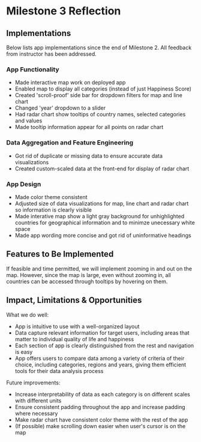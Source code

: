 # Milestone 3 Reflection

## Implementations

Below lists app implementations since the end of Milestone 2. All feedback from instructor has been addressed.

### App Functionality

- Made interactive map work on deployed app
- Enabled map to display all categories (instead of just Happiness Score)
- Created 'scroll-proof' side bar for dropdown filters for map and line chart
- Changed 'year' dropdown to a slider
- Had radar chart show tooltips of country names, selected categories and values
- Made tooltip information appear for all points on radar chart

### Data Aggregation and Feature Engineering

- Got rid of duplicate or missing data to ensure accurate data visualizations
- Created custom-scaled data at the front-end for display of radar chart

### App Design

- Made color theme consistent
- Adjusted size of data visualizations for map, line chart and radar chart so information is clearly visible
- Made interative map show a light gray background for unhighlighted countries for geographical information and to minimze unecessary white space
- Made app wording more concise and got rid of uninformative headings

## Features to Be Implemented

If feasible and time permitted, we will implement zooming in and out on the map. However, since the map is large, even without zooming in, all countries can be accessed through tooltips by hovering on them.

## Impact, Limitations & Opportunities

What we do well:

- App is intuitive to use with a well-organized layout
- Data capture relevant information for target users, including areas that matter to individual quality of life and happiness
- Each section of app is clearly distinguished from the rest and navigation is easy
- App offers users to compare data among a variety of criteria of their choice, including categories, regions and years, giving them efficient tools for their data analysis  process

Future improvements:

- Increase interpretability of data as each category is on different scales with different units
- Ensure consistent padding throughout the app and increase padding where necessary
- Make radar chart have consistent color theme with the rest of the app
- (If possible) make scrolling down easier when user's cursor is on the map
